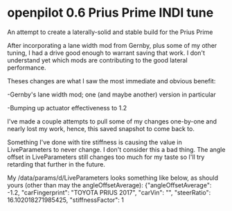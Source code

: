 openpilot 0.6 Prius Prime INDI tune
======

An attempt to create a laterally-solid and stable build for the Prius Prime

After incorporating a lane width mod from Gernby, plus some of my other tuning, I had a drive good enough to warrant saving that work. I don't understand yet which mods are contributing to the good lateral performance.

Theses changes are what I saw the most immediate and obvious benefit:

 -Gernby's lane width mod; one (and maybe another) version in particular

-Bumping up actuator effectiveness to 1.2
 
 I've made a couple attempts to pull some of my changes one-by-one and nearly lost my work, hence, this saved snapshot to come back to.
 
 Something I've done with tire stiffness is causing the value in LiveParameters to never change. I don't consider this a bad thing. The angle offset in LiveParameters still changes too much for my taste so I'll try retarding that further in the future.
 
 My /data/params/d/LiveParameters looks something like below, as should yours (other than may the angleOffsetAverage):
   {"angleOffsetAverage": -1.2, "carFingerprint": "TOYOTA PRIUS 2017", "carVin": "", "steerRatio": 16.102018271985425, "stiffnessFactor": 1
